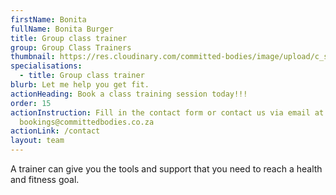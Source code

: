 ```yaml
---
firstName: Bonita
fullName: Bonita Burger
title: Group class trainer
group: Group Class Trainers
thumbnail: https://res.cloudinary.com/committed-bodies/image/upload/c_scale,f_auto,q_auto,w_600/v1644431969/trainers/Bonita%20Burger/bonita-trainer.png
specialisations:
  - title: Group class trainer
blurb: Let me help you get fit.
actionHeading: Book a class training session today!!!
order: 15
actionInstruction: Fill in the contact form or contact us via email at
  bookings@committedbodies.co.za
actionLink: /contact
layout: team
---
```

A trainer can give you the tools and support that you need to reach a health and fitness goal.